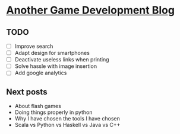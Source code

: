 # [Another Game Development Blog](https://edoelas.github.io/agdb/)

## TODO

- [ ] Improve search
- [ ] Adapt design for smartphones
- [ ] Deactivate useless links when printing
- [ ] Solve hassle with image insertion
- [ ] Add google analytics

## Next posts

- About flash games
- Doing things properly in python
- Why I have chosen the tools I have chosen
- Scala vs Python vs Haskell vs Java vs C++
